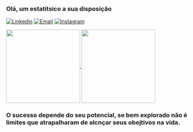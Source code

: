 ### Olá, um estatítsico a sua disposição

[![Linkedin](https://img.shields.io/badge/LinkedIn-0077B5?style=for-the-badge&logo=linkedin&logoColor=white)](https://www.linkedin.com/in/fabiano-florentino-dos-santos-197a82207/)
[![Email](https://img.shields.io/badge/Gmail-D14836?style=for-the-badge&logo=gmail&logoColor=white)](fabiano.santos@aluno.uepb.edu.br)
[![Instagram](https://img.shields.io/badge/Instagram-E4405F?style=for-the-badge&logo=instagram&logoColor=white)](www.instagram.com/fabiano_.fds)


<a href="https://github.com/anuraghazra/github-readme-stats">
  <img height=200 align="center" src="https://github-readme-stats.vercel.app/api?username=Fabiano01EST" />
</a>
<a href="https://github.com/anuraghazra/convoychat">
  <img height=200 align="center" src="https://github-readme-stats.vercel.app/api/top-langs?username=Fabiano01EST&layout=compact&langs_count=8&card_width=320" />
</a>

### O sucesso depende do seu potencial, se bem explorado não é limites que atrapalharam de alcnçar seus obejtivos na vida.

